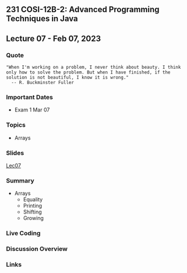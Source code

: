 ## 231 COSI-12B-2: Advanced Programming Techniques in Java

## Lecture 07 - Feb 07, 2023

### Quote

```text
"When I'm working on a problem, I never think about beauty. I think only how to solve the problem. But when I have finished, if the solution is not beautiful, I know it is wrong."
  -- R. Buckminster Fuller 
```

### Important Dates

* Exam 1 Mar 07

### Topics

* Arrays

### Slides
[Lec07](Lec07.pdf)

### Summary
* Arrays
  * Equality
  * Printing
  * Shifting
  * Growing

### Live Coding


### Discussion Overview


### Links
